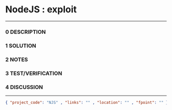 # NodeJS : exploit
--------------------------------
### 0 DESCRIPTION


### 1 SOLUTION


### 2 NOTES


### 3 TEST/VERIFICATION


### 4 DISCUSSION



--------------------------------
```json
{ "project_code": "NJS" , "links": "" , "location": "" , "fpoint": "" }
```
